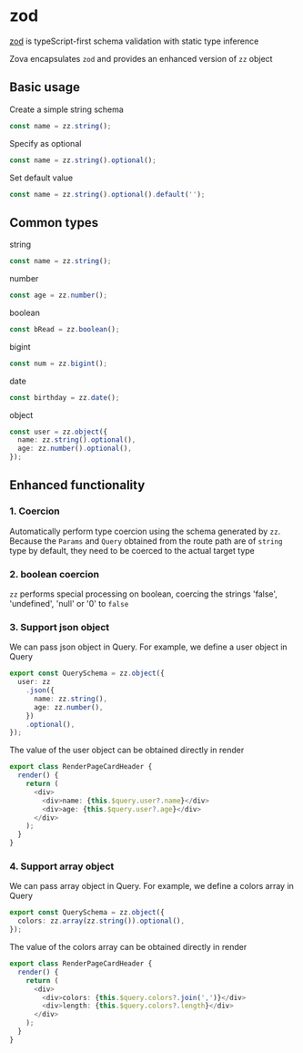 # zod

[zod](https://zod.dev) is typeScript-first schema validation with static type inference

Zova encapsulates `zod` and provides an enhanced version of `zz` object

## Basic usage

Create a simple string schema

```typescript
const name = zz.string();
```

Specify as optional

```typescript
const name = zz.string().optional();
```

Set default value

```typescript
const name = zz.string().optional().default('');
```

## Common types

string

```typescript
const name = zz.string();
```

number

```typescript
const age = zz.number();
```

boolean

```typescript
const bRead = zz.boolean();
```

bigint

```typescript
const num = zz.bigint();
```

date

```typescript
const birthday = zz.date();
```

object

```typescript
const user = zz.object({
  name: zz.string().optional(),
  age: zz.number().optional(),
});
```

## Enhanced functionality

### 1. Coercion

Automatically perform type coercion using the schema generated by `zz`. Because the `Params` and `Query` obtained from the route path are of `string` type by default, they need to be coerced to the actual target type

### 2. boolean coercion

`zz` performs special processing on boolean, coercing the strings 'false', 'undefined', 'null' or '0' to `false`

### 3. Support json object

We can pass json object in Query. For example, we define a user object in Query

```typescript
export const QuerySchema = zz.object({
  user: zz
    .json({
      name: zz.string(),
      age: zz.number(),
    })
    .optional(),
});
```

The value of the user object can be obtained directly in render

```typescript
export class RenderPageCardHeader {
  render() {
    return (
      <div>
        <div>name: {this.$query.user?.name}</div>
        <div>age: {this.$query.user?.age}</div>
      </div>
    );
  }
}
```

### 4. Support array object

We can pass array object in Query. For example, we define a colors array in Query

```typescript
export const QuerySchema = zz.object({
  colors: zz.array(zz.string()).optional(),
});
```

The value of the colors array can be obtained directly in render

```typescript
export class RenderPageCardHeader {
  render() {
    return (
      <div>
        <div>colors: {this.$query.colors?.join(',')}</div>
        <div>length: {this.$query.colors?.length}</div>
      </div>
    );
  }
}
```
